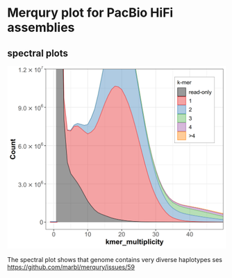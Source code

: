 # Merqury plot for PacBio HiFi assemblies 

## spectral plots

<img src="../docs/../assembly_and_qc/merqury.mazia_hifi.out.mazia_s33_adapt_discarded.spectra-cn.st.png">


The spectral plot shows that genome contains very diverse haplotypes ses <https://github.com/marbl/merqury/issues/59>
